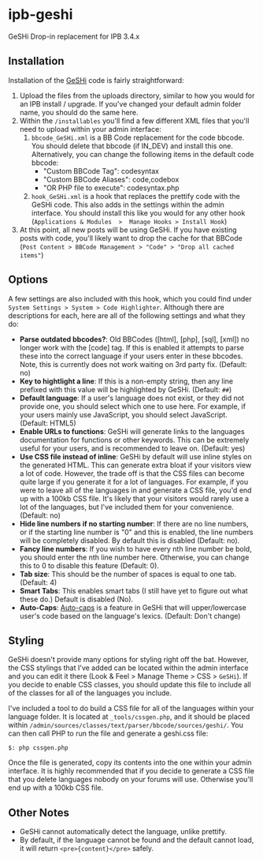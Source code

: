 ipb-geshi
=========

GeSHi Drop-in replacement for IPB 3.4.x

## Installation

Installation of the [GeSHi](http://qbnz.com/highlighter/) code is fairly straightforward:
 
 1. Upload the files from the uploads directory, similar to how you would for an IPB install / upgrade. If you've changed
     your default admin folder name, you should do the same here.
 1. Within the `/installables` you'll find a few different XML files that you'll need to upload within your admin interface:
    1. `bbcode_GeSHi.xml` is a BB Code replacement for the code bbcode.
    You should delete that bbcode (if IN_DEV) and install this one. Alternatively, you can change the
    following items in the default code bbcode:
        * "Custom BBCode Tag": codesyntax
        * "Custom BBCode Aliases": code,codebox
        * "OR PHP file to execute": codesyntax.php
    1. `hook_GeSHi.xml` is a hook that replaces the prettify code with the GeSHi code.
    This also adds in the settings within the admin interface.  You should install this like you would for any other hook
    (`Applications & Modules  >  Manage Hooks > Install Hook`)
 1. At this point, all new posts will be using GeSHi. If you have existing posts with code,
    you'll likely want to drop the cache for that BBCode (`Post Content > BBCode Management > "Code" > "Drop all cached items"`)

## Options

A few settings are also included with this hook, which you could find under `System Settings > System > Code Highlighter`.
Although there are descriptions for each, here are all of the following settings and what they do:

 * **Parse outdated bbcodes?**: Old BBCodes ([html], [php], [sql], [xml]) no longer work with the [code] tag. If this is enabled
 it attempts to parse these into the correct language if your users enter in these bbcodes. Note, this is currently does
 not work waiting on 3rd party fix. (Default: no)
 * **Key to hightlight a line**: If this is a non-empty string, then any line prefixed with this value will be highlighted
 by GeSHi. (Default: `##`)
 * **Default language**: If a user's language does not exist, or they did not provide one, you should select which one
 to use here. For example, if your users mainly use JavaScript, you should select JavaScript. (Default: HTML5)
 * **Enable URLs to functions**: GeSHi will generate links to the languages documentation for functions or other keywords.
 This can be extremely useful for your users, and is recommended to leave on. (Default: yes)
 * **Use CSS file instead of inline**: GeSHi by default will use inline styles on the generated HTML. This can generate
 extra bloat if your visitors view a lot of code. However, the trade off is that the CSS files can become quite large if
 you generate it for a lot of languages. For example, if you were to leave all of the languages in and generate a CSS file,
 you'd end up with a 100kb CSS file. It's likely that your visitors would rarely use a lot of the languages, but I've
 included them for your convenience. (Default: no)
 * **Hide line numbers if no starting number**: If there are no line numbers, or if the starting line number is "0" and this is
 enabled, the line numbers will be completely disabled. By default this is disabled (Default: no).
 * **Fancy line numbers**: If you wish to have every nth line number be bold, you should enter the nth line number here.
 Otherwise, you can change this to 0 to disable this feature (Default: 0).
 * **Tab size**: This should be the number of spaces is equal to one tab. (Default: 4)
 * **Smart Tabs**: This enables smart tabs (I still have yet to figure out what these do.) Default is disabled (No).
 * **Auto-Caps**: [Auto-caps](http://qbnz.com/highlighter/geshi-doc.html#auto-caps-nocaps) is a feature in GeSHi that
 will upper/lowercase user's code based on the language's lexics. (Default: Don't change)

## Styling

GeSHi doesn't provide many options for styling right off the bat. However, the CSS stylings that I've added can be
located within the admin interface and you can edit it there (Look & Feel > Manage Theme > CSS > `GeSHi`). If you decide
to enable CSS classes, you should update this file to include all of the classes for all of the languages you include.

I've included a tool to do build a CSS file for all of the languages within your language folder. It is located at
`_tools/cssgen.php`, and it should be placed within `/admin/sources/classes/text/parser/bbcode/sources/geshi/`. You can
then call PHP to run the file and generate a geshi.css file:
```
$: php cssgen.php
```
Once the file is generated, copy its contents into the one within your admin interface. It is highly recommended that if
you decide to generate a CSS file that you delete languages nobody on your forums will use. Otherwise you'll end up with
a 100kb CSS file.

## Other Notes

 * GeSHi cannot automatically detect the language, unlike prettify.
 * By default, if the language cannot be found and the default cannot load, it will return `<pre>{content}</pre>` safely.
